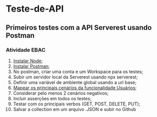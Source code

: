 # Teste-de-API
## Primeiros testes com a API Serverest usando Postman
### Atividade EBAC

1. [Instalar Node](https://nodejs.org/en/download/);
2. [Instalar Postman](https://www.postman.com/downloads/);
3. No postman, criar uma conta e um Workspace para os testes;
4. Subir um servidor local da Serverest usando npx serverest;
5. Definir uma variável de ambiente global usando a url base;
6. [Mapear os principais cenários da funcionalidade Usuários](https://www.bing.com/search?pglt=2209&q=serverest&cvid=d1b735e02eae47f19cd1cfe09f32ad48&gs_lcrp=EgZjaHJvbWUqBggAEEUYOzIGCAAQRRg7MgYIARBFGDkyBggCEAAYQDIGCAMQABhAMgYIBBAAGEAyBggFEAAYQDIGCAYQRRhBMgYIBxBFGDwyBggIEEUYPdIBCDE1NTlqMGoxqAIAsAIA&FORM=ANNTA1&PC=U531);
7. Considerar pelo menos 2 cenários negativos;
8. Incluir asserções em todos os testes;
9. Testar com os principais verbos (GET, POST, DELETE, PUT);
10. Salvar a collection em um arquivo .JSON e subir no Github
